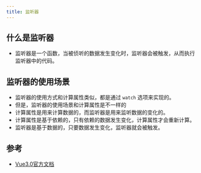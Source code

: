 ```yaml
---
title: 监听器
---
```


## 什么是监听器

- 监听器是一个函数，当被侦听的数据发生变化时，监听器会被触发，从而执行监听器中的代码。

## 监听器的使用场景

- 监听器的使用方式和计算属性类似，都是通过 `watch` 选项来实现的。
- 但是，监听器的使用场景和计算属性是不一样的
- 计算属性是用来计算数据的，而监听器是用来监听数据的变化的。
- 计算属性是基于依赖的，只有依赖的数据发生变化，计算属性才会重新计算。
- 监听器是基于数据的，只要数据发生变化，监听器就会被触发。

## 参考

- [Vue3.0官方文档](https://cn.vuejs.org/guide/essentials/watchers.html#deep-watchers)
